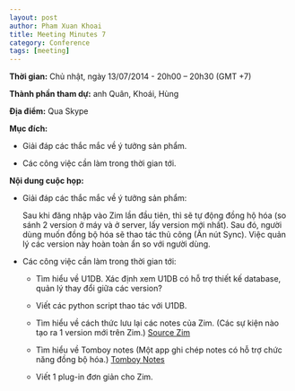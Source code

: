 ```yaml
---
layout: post
author: Pham Xuan Khoai
title: Meeting Minutes 7
category: Conference
tags: [meeting]
---
```

**Thời gian:** Chủ nhật, ngày 13/07/2014 - 20h00 – 20h30 (GMT +7)

**Thành phần tham dự:** anh Quân, Khoái, Hùng

**Địa điểm:** Qua Skype

<!-- more -->

**Mục đích:**

* Giải đáp các thắc mắc về ý tưởng sản phẩm.

* Các công việc cần làm trong thời gian tới.

**Nội dung cuộc họp:**

* Giải đáp các thắc mắc về ý tưởng sản phẩm:

  Sau khi đăng nhập vào Zim lần đầu tiên, thì sẽ tự động đồng hộ hóa (so sánh 2 version ở máy và ở server, lấy version mới nhất). Sau đó, người dùng muốn đồng bộ hóa sẽ thao tác thủ công (Ấn nút Sync). Việc quản lý các version này hoàn toàn ẩn so với người dùng.

* Các công việc cần làm trong thời gian tới:

  - Tìm hiểu về U1DB. Xác định xem U1DB có hỗ trợ thiết kế database, quản lý thay đổi giữa các version?

  - Viết các python script thao tác với U1DB.

  - Tìm hiểu về cách thức lưu lại các notes của Zim. (Các sự kiện nào tạo ra 1 version mới trên Zim.) [Source Zim](http://zim-wiki.org/downloads.html)

  - Tìm hiểu về Tomboy notes (Một app ghi chép notes có hỗ trợ chức năng đồng bộ hóa.) [Tomboy Notes](https://wiki.gnome.org/Apps/Tomboy)

  - Viết 1 plug-in đơn giản cho Zim.
